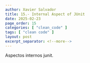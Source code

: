 ```yaml
---
author: Xavier Salvador
title: 15.- Internal Aspect of JUnit
date: 2025-02-23
page_order: 15
categories: [ "clean_code" ]
tags: [ "clean code" ]
layout: post
excerpt_separator: <!--more-->
---
```


Aspectos internos junit.